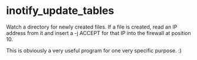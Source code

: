 inotify_update_tables
=====================

Watch a directory for newly created files. If a file is created, read an IP
address from it and insert a -j ACCEPT for that IP into the firewall at position
10.

This is obviously a very useful program for one very specific purpose. :)
